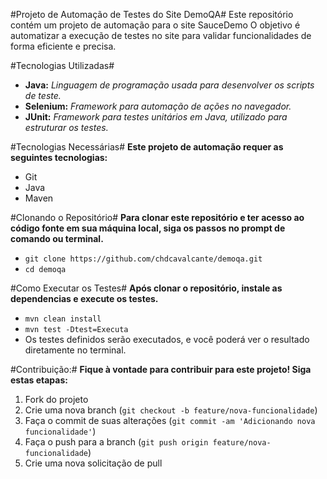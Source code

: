 #Projeto de Automação de Testes do Site DemoQA#
Este repositório contém um projeto de automação para o site SauceDemo O objetivo é automatizar a execução de testes no site para validar funcionalidades de forma eficiente e precisa.

#Tecnologias Utilizadas#
- **Java:** *Linguagem de programação usada para desenvolver os scripts de teste.*
- **Selenium:** *Framework para automação de ações no navegador.*
- **JUnit:** *Framework para testes unitários em Java, utilizado para estruturar os testes.*

#Tecnologias Necessárias#
**Este projeto de automação requer as seguintes tecnologias:**

- Git
- Java
- Maven

#Clonando o Repositório#
**Para clonar este repositório e ter acesso ao código fonte em sua máquina local, siga os passos no prompt de comando ou terminal.**

- `git clone https://github.com/chdcavalcante/demoqa.git`
- `cd demoqa`

#Como Executar os Testes#
**Após clonar o repositório, instale as dependencias e execute os testes.**

- `mvn clean install`
- `mvn test -Dtest=Executa`
- Os testes definidos serão executados, e você poderá ver o resultado diretamente no terminal.

#Contribuição:#
 **Fique à vontade para contribuir para este projeto! Siga estas etapas:**

1. Fork do projeto
2. Crie uma nova branch (`git checkout -b feature/nova-funcionalidade`)
3. Faça o commit de suas alterações (`git commit -am 'Adicionando nova funcionalidade'`)
4. Faça o push para a branch (`git push origin feature/nova-funcionalidade`)
5. Crie uma nova solicitação de pull